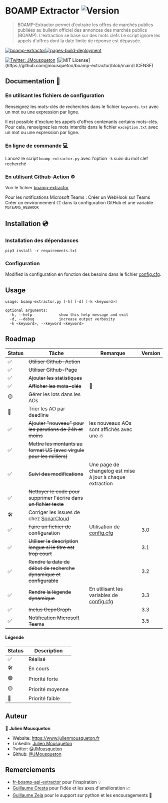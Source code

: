 
# BOAMP Extractor ![Version](https://img.shields.io/badge/version-3.5-blue.svg)

> BOAMP-Extractor permet d'extraire les offres de marchés publics publiées au bulletin officiel des annonces des marchés publics (BOAMP).
L'extraction se base sur des mots clefs
Le script ignore les appels d'offres dont la date limite de réponse est dépassée.

[![boamp-extractor](https://github.com/JMousqueton/boamp-extractor/actions/workflows/boamp-extractor.yml/badge.svg)](https://github.com/JMousqueton/boamp-extractor/actions/workflows/boamp-extractor.yml)[![pages-build-deployment](https://github.com/JMousqueton/boamp-extractor/actions/workflows/pages/pages-build-deployment/badge.svg)](https://github.com/JMousqueton/boamp-extractor/actions/workflows/pages/pages-build-deployment)

[![Twitter: JMousqueton](https://img.shields.io/twitter/follow/JMousqueton.svg?style=social)](https://twitter.com/JMousqueton)
[![MIT License](https://img.shields.io/apm/l/atomic-design-ui.svg?)](https://github.com/jmousqueton/boamp-extractor/blob/main/LICENSE)

## Documentation 📖 

### En utilisant les fichiers de configuration 

Renseignez les mots-clés de recherches dans le fichier `keywords.txt` avec un mot ou une expression par ligne.

Il est possible d'exclure les appels d'offres contenants certains mots-clés.
Pour cela, renseignez les mots interdits dans le fichier `exception.txt` avec un mot ou une expression par ligne.

### En ligne de commande 💻

Lancez le script `boamp-extractor.py` avec l'option `-k` suivi du mot clef recherché 

### En utilisant Github-Action ⚙️

Voir le fichier [boamp-extractor](https://github.com/JMousqueton/boamp-extractor/blob/main/.github/workflows/boamp-extractor.yml)

Pour les notifications Microsoft Teams : 
Créer un WebHook sur Teams  
Créer un environnement `CI` dans la configuration GitHub et une variable `MSTEAMS_WEBHOOK`

## Installation 💿

### Installation des dépendances 

```
pip3 install -r requirements.txt
```

### Configuration 

Modifiez la configuration en fonction des besoins dans le fichier [config.cfg](https://github.com/JMousqueton/boamp-extractor/blob/main/config.cfg).

## Usage

```
usage: boamp-extractor.py [-h] [-d] [-k <keyword>]

optional arguments:
  -h, --help            show this help message and exit
  -d, --debug           increase output verbosity
  -k <keyword>, --keyword <keyword>
```

## Roadmap

| Status | Tâche | Remarque | Version |
|---|---|---|---|
| ✅ |~~Utiliser Github-Action~~| | |
| ✅ |~~Utiliser Github-Page~~| | |
| ✅ |~~Ajouter les statistiques~~| | |
| ✅ |~~Afficher les mots-clés~~| 🍾 | |
| 🟡 |Gérer les lots dans les AOs |  |
| 🔴 |Trier les AO par deadline  |  |
| ✅ |~~Ajouter "nouveau" pour les parutions de 24h et moins~~| les nouveaux AOs sont affichés avec une 🔥  |  |
| ✅ |~~Mettre les montants au format US (avec virgule pour les milliers)~~|  |
| ✅ |~~Suivi des modifications~~| Une page de changelog est mise à jour à chaque extraction |   |
| ✅ |~~Nettoyer le code pour supprimer l'écrire dans un fichier texte~~|  |  |
| 🛠 |Corriger les issues de chez [SonarCloud](https://sonarcloud.io/project/overview?id=JMousqueton_boamp-extractor)| |  |
| ✅ |~~Faire un fichier de configuration~~| Utilisation de [config.cfg](https://github.com/JMousqueton/boamp-extractor/blob/main/config.cfg) |  3.0 |
| ✅ |~~Utiliser la description longue si le titre est trop court~~ | | 3.1 | 
| ✅ |~~Rendre la date de début de recherche dynamique et configurable~~|   | 3.2 |
| ✅ |~~Rendre la légende dynamique~~ | En utilisant les variables de [config.cfg](https://github.com/JMousqueton/boamp-extractor/blob/main/config.cfg) | 3.3 |
| ✅ |~~Inclus OepnGraph~~ |  | 3.3 |
| ✅ |~~Notification Microsoft Teams~~ |  | 3.5 |

 

#### Légende

| Status | Description |
|---|---|
| ✅ | Réalisé |
| 🛠 | En cours |
| 🟢 | Priorité forte | 
| 🟡 | Priorité moyenne |
| 🔴 | Priorité faible |

## Auteur

👤 **Julien Mousqueton**

* Website: <https://www.julienmousqueton.fr>
* LinkedIn: [Julien Mousqueton](https://linkedin.com/in/julienmousqueton)
* Twitter: [@JMousqueton](https://twitter.com/JMousqueton)
* Github: [@JMousqueton](https://github.com/JMousqueton)

## Remerciements

 - [fr-boamp-api-extractor](https://github.com/bastien313/fr-boamp-api-extractor) pour l'inspiration 💡
 - [Guillaume Cresta](https://www.linkedin.com/in/guillaume-cresta-88185234) pour l'idée et les axes d'amélioration 📈
 - [Guillaume Zeja](https://twitter.com/guzefr) pour le support sur python et les encouragements 🍻
